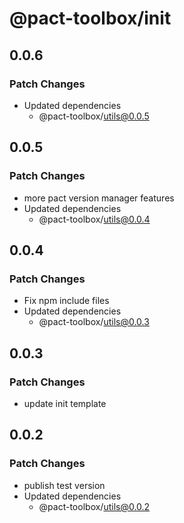 # @pact-toolbox/init

## 0.0.6

### Patch Changes

- Updated dependencies
  - @pact-toolbox/utils@0.0.5

## 0.0.5

### Patch Changes

- more pact version manager features
- Updated dependencies
  - @pact-toolbox/utils@0.0.4

## 0.0.4

### Patch Changes

- Fix npm include files
- Updated dependencies
  - @pact-toolbox/utils@0.0.3

## 0.0.3

### Patch Changes

- update init template

## 0.0.2

### Patch Changes

- publish test version
- Updated dependencies
  - @pact-toolbox/utils@0.0.2
